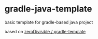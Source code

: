 gradle-java-template
===============

basic template for gradle-based java project

based on [zeroDivisible / gradle-template](https://github.com/zeroDivisible/gradle-template/blob/master/libraries.gradle)
